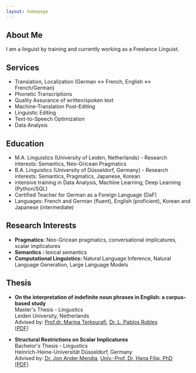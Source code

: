 ```yaml
---
layout: homepage
---
```


## About Me

I am a linguist by training and currently working as a Freelance Linguist.

## Services

- Translation, Localization  (German <-> French, English <-> French/German)
- Phonetic Transcriptions
- Quality Assurance of written/spoken text
- Machine-Translation Post-Editing
- Linguistic Editing
- Text-to-Speech Optimization
- Data Analysis

## Education

- M.A. Linguistics (University of Leiden, Netherlands) - Research interests: Semantics, Neo-Gricean Pragmatics
- B.A. Linguistics (University of Düsseldorf, Germany) - Research interests: Semantics, Pragmatics, Japanese, Korean
- intensive training in Data Analysis, Machine Learning, Deep Learning (Python/SQL)
- Certified Teacher for German as a Foreign Language (DaF)
- Languages: French and German (fluent), English (proficient), Korean and Japanese (intermediate)

## Research Interests

- **Pragmatics:**  Neo-Gricean pragmatics, conversational implicatures, scalar implicatures
- **Semantics :** lexical semantics
- **Computational Linguistics:** Natural Language Inference, Natural Language Generation, Large Language Models

## Thesis

- **On the interpretation of indefinite noun phrases in English: a corpus-based study**
  <br>
  Master's Thesis - Lingustics
  <br>
  Leiden University, Netherlands
  <br>
  Advised by: [Prof.dr. Marina Terkourafi](https://www.universiteitleiden.nl/en/staffmembers/marina-terkourafi), [Dr. L. Pablos Robles](https://www.universiteitleiden.nl/en/staffmembers/leticia-pablos-robles#tab-1)
  <br>
  [[PDF](MA.pdf)]

- **Structural Restrictions on Scalar Implicatures**
  <br>
  Bachelor's Thesis - Lingustics
  <br>
  Heinrich-Heine-Universität Düsseldorf, Germany
  <br>
  Advised by: [Dr. Jon Ander Mendia](https://jamendia.github.io), [Univ.-Prof. Dr. Hana Filip, PhD](https://hanafilip.com)
  <br>
  [[PDF](BA.pdf)]
